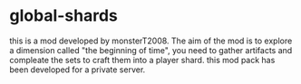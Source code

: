 # global-shards
this is a mod developed by monsterT2008. The aim of the mod is to explore a dimension called "the beginning of time", you need to gather artifacts and compleate the sets to craft them into a player shard. this mod pack has been developed for a private server.  
